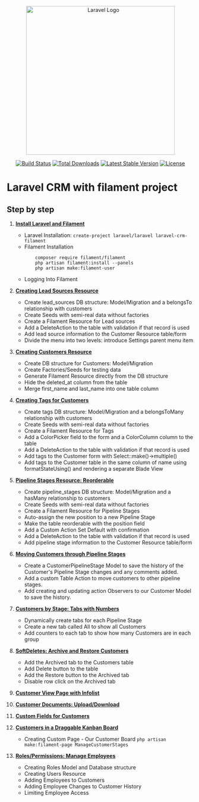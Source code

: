 <p align="center"><a href="https://laravel.com" target="_blank"><img src="https://raw.githubusercontent.com/laravel/art/master/logo-lockup/5%20SVG/2%20CMYK/1%20Full%20Color/laravel-logolockup-cmyk-red.svg" width="400" alt="Laravel Logo"></a></p>

<p align="center">
<a href="https://github.com/laravel/framework/actions"><img src="https://github.com/laravel/framework/workflows/tests/badge.svg" alt="Build Status"></a>
<a href="https://packagist.org/packages/laravel/framework"><img src="https://img.shields.io/packagist/dt/laravel/framework" alt="Total Downloads"></a>
<a href="https://packagist.org/packages/laravel/framework"><img src="https://img.shields.io/packagist/v/laravel/framework" alt="Latest Stable Version"></a>
<a href="https://packagist.org/packages/laravel/framework"><img src="https://img.shields.io/packagist/l/laravel/framework" alt="License"></a>
</p>

# Laravel CRM with filament project

## Step by step

1. **[Install Laravel and Filament](https://github.com/tqt97/laravel-crm-filament/commit/f23830243bacd4772de841d9d503e010ca311566)**

     -  Laravel Installation: ```create-project laravel/laravel laravel-crm-filament```
     - Filament Installation
        ```
            composer require filament/filament
            php artisan filament:install --panels
            php artisan make:filament-user
        ```
     - Logging Into Filament
2. **[Creating Lead Sources Resource](https://github.com/tqt97/laravel-crm-filament/commit/fc2622217ed54bf67d1775b41869820961345696)**
    - Create lead_sources DB structure: Model/Migration and a belongsTo relationship with customers
    - Create Seeds with semi-real data without factories
    - Create a Filament Resource for Lead sources
    - Add a DeleteAction to the table with validation if that record is used
    - Add lead source information to the Customer Resource table/form
    - Divide the menu into two levels: introduce Settings parent menu item
3. **[Creating Customers Resource](https://github.com/tqt97/laravel-crm-filament/commit/3784a997dd0388c3da9d78e2ab65a7252d30ef3a)**
    - Create DB structure for Customers: Model/Migration
    - Create Factories/Seeds for testing data
    - Generate Filament Resource directly from the DB structure
    - Hide the deleted_at column from the table
    - Merge first_name and last_name into one table column
4. **[Creating Tags for Customers](https://github.com/tqt97/laravel-crm-filament/commit/c22677088acbeb812ffd469118bdd63d25350e0e)**
    - Create tags DB structure: Model/Migration and a belongsToMany relationship with customers
    - Create Seeds with semi-real data without factories
    - Create a Filament Resource for Tags
    - Add a ColorPicker field to the form and a ColorColumn column to the table
    - Add a DeleteAction to the table with validation if that record is used
    - Add tags to the Customer form with Select::make()->multiple()
    - Add tags to the Customer table in the same column of name using formatStateUsing() and rendering a separate Blade View
5. **[Pipeline Stages Resource: Reorderable](https://github.com/tqt97/laravel-crm-filament/commit/d2ad40259aeb6ed6c9823f0610e00d4e0dc99df6)**
    - Create pipeline_stages DB structure: Model/Migration and a hasMany relationship to customers
    - Create Seeds with semi-real data without factories
    - Create a Filament Resource for Pipeline Stages
    - Auto-assign the new position to a new Pipeline Stage
    - Make the table reorderable with the position field
    - Add a Custom Action Set Default with confirmation
    - Add a DeleteAction to the table with validation if that record is used
    - Add pipeline stage information to the Customer Resource table/form
6. **[Moving Customers through Pipeline Stages](https://github.com/tqt97/laravel-crm-filament/commit/93410a572e3b6f630e1536e353a921ff1a6d651f)**
    - Create a CustomerPipelineStage Model to save the history of the Customer's Pipeline Stage changes and any comments added.
    - Add a custom Table Action to move customers to other pipeline stages.
    - Add creating and updating action Observers to our Customer Model to save the history.
7. **[Customers by Stage: Tabs with Numbers](https://github.com/tqt97/laravel-crm-filament/commit/69b0ebe6d3d79f2afdfb9ca98534f407a8869c48)**
    - Dynamically create tabs for each Pipeline Stage
    - Create a new tab called All to show all Customers
    - Add counters to each tab to show how many Customers are in each group
8. **[SoftDeletes: Archive and Restore Customers](https://github.com/tqt97/laravel-crm-filament/commit/92c4523cd3bc408a8698bced145928043c4e98f8)**
    - Add the Archived tab to the Customers table
    - Add Delete button to the table
    - Add the Restore button to the Archived tab
    - Disable row click on the Archived tab
9. **[Customer View Page with Infolist](https://github.com/tqt97/laravel-crm-filament/commit/59beb89b72011939b720d8a7ef33d3f7c99a717d)**
10. **[Customer Documents: Upload/Download](https://github.com/tqt97/laravel-crm-filament/commit/c18cef80ab740af812dd5cca90f25ae761db6e72)**
11. **[Custom Fields for Customers](https://github.com/tqt97/laravel-crm-filament/commit/db6e66bf036002f98a166fbfabd046bf48262879)**
12. **[Customers in a Draggable Kanban Board](https://github.com/tqt97/laravel-crm-filament)**
    - Creating Custom Page - Our Customer Board ```php artisan make:filament-page ManageCustomerStages```
13. **[Roles/Permissions: Manage Employees](https://github.com/tqt97/laravel-crm-filament)**
    - Creating Roles Model and Database structure
    - Creating Users Resource
    - Adding Employees to Customers
    - Adding Employee Changes to Customer History
    - Limiting Employee Access
